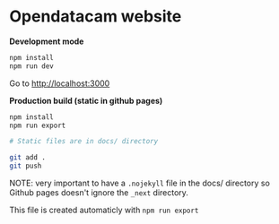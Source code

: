 # Opendatacam website


**Development mode**

```bash
npm install
npm run dev
```

Go to [http://localhost:3000](http://localhost:3000)

**Production build (static in github pages)**

```bash
npm install
npm run export

# Static files are in docs/ directory

git add .
git push
```

NOTE: very important to have a `.nojekyll` file in the docs/ directory so Github pages doesn't ignore the `_next` directory.

This file is created automaticly with `npm run export`